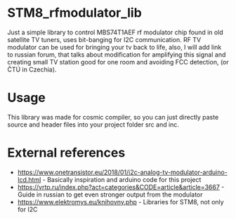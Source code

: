 # STM8_rfmodulator_lib
Just a simple library to control MBS74T1AEF rf modulator chip found in old satellite TV tuners, uses bit-banging for I2C communication. RF TV modulator can be used for bringing your tv back to life, also, I will add link to russian forum, that talks about modification for amplifying this signal and creating small TV station good for one room and avoiding FCC detection, (or ČTÚ in Czechia).
# Usage
This library was made for cosmic compiler, so you can just directly paste source and header files into your project folder src and inc.
# External references
- https://www.onetransistor.eu/2018/01/i2c-analog-tv-modulator-arduino-lcd.html - Basically inspiration and arduino code for this project
- https://vrtp.ru/index.php?act=categories&CODE=article&article=3667 - Guide in russian to get even stronger output from the modulator
- https://www.elektromys.eu/knihovny.php - Libraries for STM8, not only for I2C
